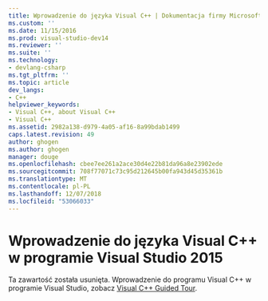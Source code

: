 ```yaml
---
title: Wprowadzenie do języka Visual C++ | Dokumentacja firmy Microsoft
ms.custom: ''
ms.date: 11/15/2016
ms.prod: visual-studio-dev14
ms.reviewer: ''
ms.suite: ''
ms.technology:
- devlang-csharp
ms.tgt_pltfrm: ''
ms.topic: article
dev_langs:
- C++
helpviewer_keywords:
- Visual C++, about Visual C++
- Visual C++
ms.assetid: 2982a138-d979-4a05-af16-8a99bdab1499
caps.latest.revision: 49
author: ghogen
ms.author: ghogen
manager: douge
ms.openlocfilehash: cbee7ee261a2ace30d4e22b81da96a8e23902ede
ms.sourcegitcommit: 708f77071c73c95d212645b00fa943d45d35361b
ms.translationtype: MT
ms.contentlocale: pl-PL
ms.lasthandoff: 12/07/2018
ms.locfileid: "53066033"
---
```

# <a name="getting-started-with-visual-c-in-visual-studio-2015"></a>Wprowadzenie do języka Visual C++ w programie Visual Studio 2015
Ta zawartość została usunięta. Wprowadzenie do programu Visual C++ w programie Visual Studio, zobacz [Visual C++ Guided Tour](http://msdn.microsoft.com/en-us/499cb66f-7df1-45d6-8b6b-33d94fd1f17c).